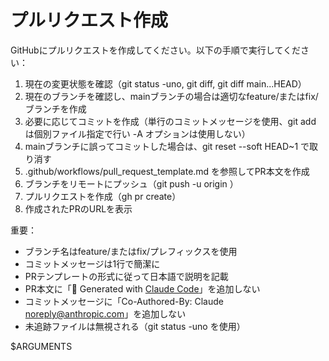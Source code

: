 # プルリクエスト作成

GitHubにプルリクエストを作成してください。以下の手順で実行してください：

1. 現在の変更状態を確認（git status -uno, git diff, git diff main...HEAD）
2. 現在のブランチを確認し、mainブランチの場合は適切なfeature/またはfix/ブランチを作成
3. 必要に応じてコミットを作成（単行のコミットメッセージを使用、git add は個別ファイル指定で行い -A オプションは使用しない）
4. mainブランチに誤ってコミットした場合は、git reset --soft HEAD~1 で取り消す
5. .github/workflows/pull_request_template.md を参照してPR本文を作成
6. ブランチをリモートにプッシュ（git push -u origin <branch-name>）
7. プルリクエストを作成（gh pr create）
8. 作成されたPRのURLを表示

重要：

- ブランチ名はfeature/またはfix/プレフィックスを使用
- コミットメッセージは1行で簡潔に
- PRテンプレートの形式に従って日本語で説明を記載
- PR本文に「🤖 Generated with [Claude Code](https://claude.ai/code)」を追加しない
- コミットメッセージに「Co-Authored-By: Claude <noreply@anthropic.com>」を追加しない
- 未追跡ファイルは無視される（git status -uno を使用）

$ARGUMENTS
